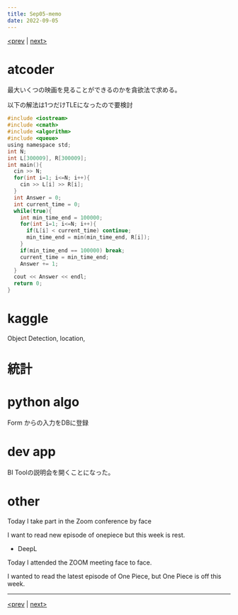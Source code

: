```yaml
---
title: Sep05-memo 
date: 2022-09-05 
---
```


[<prev](https://idekworks.github.io/TechnicalMemo/2022/09/04/Sep04.html) | [next>](https://idekworks.github.io/TechnicalMemo/2022/09/06/Sep06.html) 

# atcoder
最大いくつの映画を見ることができるのかを貪欲法で求める。

以下の解法は1つだけTLEになったので要検討

```c
#include <iostream>
#include <cmath>
#include <algorithm>
#include <queue>
using namespace std;
int N;
int L[300009], R[300009];
int main(){
  cin >> N;
  for(int i=1; i<=N; i++){
    cin >> L[i] >> R[i];
  }
  int Answer = 0;
  int current_time = 0;
  while(true){
    int min_time_end = 100000;
    for(int i=1; i<=N; i++){
      if(L[i] < current_time) continue;
      min_time_end = min(min_time_end, R[i]);
    }
    if(min_time_end == 100000) break;
    current_time = min_time_end;
    Answer += 1;
  }
  cout << Answer << endl;
  return 0;
}
```

# kaggle
Object Detection, location,

# 統計

# python algo
Form からの入力をDBに登録

# dev app
BI Toolの説明会を開くことになった。

# other
Today I take part in the Zoom conference by face

I want to read new episode of onepiece but this week is rest.

- DeepL

Today I attended the ZOOM meeting face to face.

I wanted to read the latest episode of One Piece, but One Piece is off this week.


***

[<prev](https://idekworks.github.io/TechnicalMemo/2022/09/04/Sep04.html) | [next>](https://idekworks.github.io/TechnicalMemo/2022/09/06/Sep06.html)

